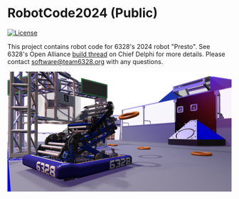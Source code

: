 # RobotCode2024 (Public)

[![License](https://img.shields.io/badge/License-MIT-blue)](https://github.com/Mechanical-Advantage/RobotCode2024Public/blob/main/LICENSE)

This project contains robot code for 6328's 2024 robot "Presto". See 6328's Open Alliance [build thread](https://www.chiefdelphi.com/t/frc-6328-mechanical-advantage-2024-build-thread/442736) on Chief Delphi for more details. Please contact software@team6328.org with any questions.

![Robot image](/robot-image.png)